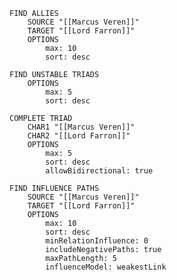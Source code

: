```relation-forge
FIND ALLIES
	SOURCE "[[Marcus Veren]]"
	TARGET "[[Lord Farron]]"
	OPTIONS
		max: 10
		sort: desc
```

```relation-forge
FIND UNSTABLE TRIADS
	OPTIONS
		max: 5
		sort: desc
```

```relation-forge
COMPLETE TRIAD
	CHAR1 "[[Marcus Veren]]"
	CHAR2 "[[Lord Farron]]"
	OPTIONS
		max: 5
		sort: desc
		allowBidirectional: true
```

```relation-forge
FIND INFLUENCE PATHS
	SOURCE "[[Marcus Veren]]"
	TARGET "[[Lord Farron]]"
	OPTIONS
		max: 10
		sort: desc
		minRelationInfluence: 0
		includeNegativePaths: true
		maxPathLength: 5
		influenceModel: weakestLink
```